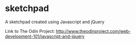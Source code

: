 # sketchpad
A sketchpad created using Javascript and jQuery

Link to The Odin Project: http://www.theodinproject.com/web-development-101/javascript-and-jquery